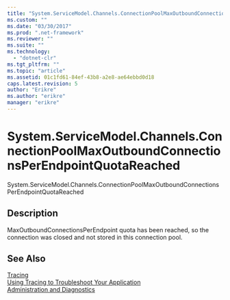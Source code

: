 ```yaml
---
title: "System.ServiceModel.Channels.ConnectionPoolMaxOutboundConnectionsPerEndpointQuotaReached | Microsoft Docs"
ms.custom: ""
ms.date: "03/30/2017"
ms.prod: ".net-framework"
ms.reviewer: ""
ms.suite: ""
ms.technology: 
  - "dotnet-clr"
ms.tgt_pltfrm: ""
ms.topic: "article"
ms.assetid: 01c1fd61-84ef-43b8-a2e8-ae64ebbd0d18
caps.latest.revision: 5
author: "Erikre"
ms.author: "erikre"
manager: "erikre"
---
```

# System.ServiceModel.Channels.ConnectionPoolMaxOutboundConnectionsPerEndpointQuotaReached
System.ServiceModel.Channels.ConnectionPoolMaxOutboundConnectionsPerEndpointQuotaReached  
  
## Description  
 MaxOutboundConnectionsPerEndpoint quota has been reached, so the connection was closed and not stored in this connection pool.  
  
## See Also  
 [Tracing](../../../../../docs/framework/wcf/diagnostics/tracing/index.md)   
 [Using Tracing to Troubleshoot Your Application](../../../../../docs/framework/wcf/diagnostics/tracing/using-tracing-to-troubleshoot-your-application.md)   
 [Administration and Diagnostics](../../../../../docs/framework/wcf/diagnostics/index.md)